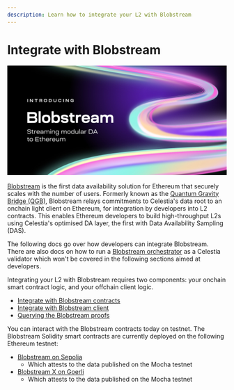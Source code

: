 ```yaml
---
description: Learn how to integrate your L2 with Blobstream
---
```


# Integrate with Blobstream

![Blobstream logo](/img/blobstream/blobstream_logo.png)

[Blobstream](https://blog.celestia.org/introducing-blobstream/)
is the first data availability solution for Ethereum that securely
scales with the number of users. Formerly known as the [Quantum Gravity Bridge (QGB)](https://blog.celestia.org/celestiums/),
Blobstream relays commitments to Celestia's data root to an onchain light client
on Ethereum, for integration by developers into L2 contracts. This enables Ethereum
developers to build high-throughput L2s using Celestia's optimised DA layer,
the first with Data Availability Sampling (DAS).

The following docs go over how developers can integrate Blobstream.
There are also docs on how to run a [Blobstream orchestrator](../nodes/blobstream-intro.md)
as a Celestia validator which won't be covered in the following sections
aimed at developers.

Integrating your L2 with Blobstream requires two components: your onchain smart
contract logic, and your offchain client logic.

- [Integrate with Blobstream contracts](./blobstream-contracts.md)
- [Integrate with Blobstream client](./blobstream-offchain.md)
- [Querying the Blobstream proofs](./blobstream-proof-queries.md)

You can interact with the Blobstream contracts today on testnet. The Blobstream Solidity
smart contracts are currently deployed on the following Ethereum testnet:

- [Blobstream on Sepolia](https://sepolia.etherscan.io/address/0xf148a9a767f19edcf9a7d125fe143db1b5792ad6)
  - Which attests to the data published on the Mocha testnet
- [Blobstream X on Goerli](https://goerli.etherscan.io/address/0x67ea962864cdad3f2202118dc6f65ff510f7bb4d)
  - Which attests to the data published on the Mocha testnet
